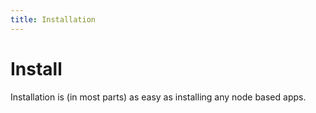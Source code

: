 ```yaml
---
title: Installation
---
```


# Install

Installation is (in most parts) as easy as installing any node based apps.

